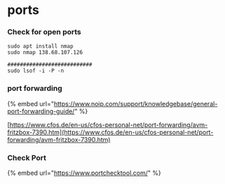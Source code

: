 # ports

### Check for open ports

```
sudo apt install nmap
sudo nmap 138.68.107.126

###########################
sudo lsof -i -P -n
```

### port forwarding

{% embed url="https://www.noip.com/support/knowledgebase/general-port-forwarding-guide/" %}

[https://www.cfos.de/en-us/cfos-personal-net/port-forwarding/avm-fritzbox-7390.htm](https://www.cfos.de/en-us/cfos-personal-net/port-forwarding/avm-fritzbox-7390.htm)

### Check Port

{% embed url="https://www.portchecktool.com/" %}

